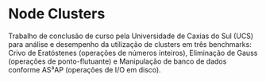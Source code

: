 # Node Clusters
Trabalho de conclusão de curso pela Universidade de Caxias do Sul (UCS) para análise e desempenho da utilização de clusters em três benchmarks: Crivo de Eratóstenes (operações de números inteiros), Eliminação de Gauss (operações de ponto-flutuante) e Manipulação de banco de dados conforme AS³AP (operações de I/O em disco).

